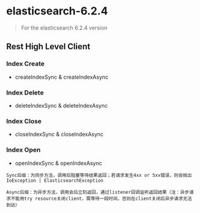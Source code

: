 # elasticsearch-6.2.4

> For the elasticsearch 6.2.4 version

## Rest High Level Client

### Index Create

- createIndexSync & createIndexAsync

### Index Delete

- deleteIndexSync & deleteIndexAsync

### Index Close

- closeIndexSync & closeIndexAsync

### Index Open

- openIndexSync & openIndexAsync


`Sync后缀：为同步方法，调用后阻塞等待结果返回；若请求发生4xx or 5xx错误，则会抛出IoException | ElasticsearchException`

`Async后缀：为异步方法，调用会后立刻返回，通过listener回调监听返回结果（注：异步请求不能用try resource关闭client，需等待一段时间，否则在client关闭后异步请求无法到达）`